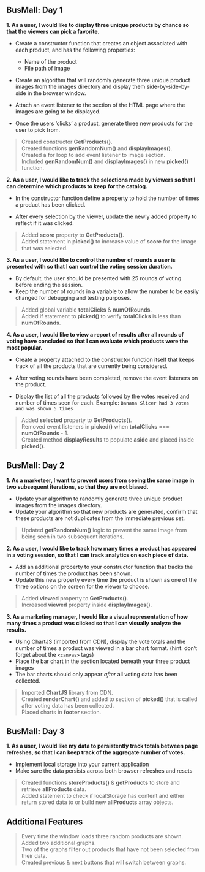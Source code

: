 ## BusMall: Day 1

**1. As a user, I would like to display three unique products by chance so that the viewers can pick a favorite.**

* Create a constructor function that creates an object associated with each product, and has the following properties:
	* Name of the product
	* File path of image

* Create an algorithm that will randomly generate three unique product images from the images directory and display them side-by-side-by-side in the browser window.

* Attach an event listener to the section of the HTML page where the images are going to be displayed.

* Once the users ‘clicks’ a product, generate three new products for the user to pick from.
> Created constructor **GetProducts()**.  
> Created functions **genRandomNum()** and **displayImages()**.  
> Created a for loop to add event listener to image section.  
> Included **genRandomNum()** and **displayImages()** in new **picked()** function.

**2. As a user, I would like to track the selections made by viewers so that I can determine which products to keep for the catalog.**
* In the constructor function define a property to hold the number of times a product has been clicked.

* After every selection by the viewer, update the newly added property to reflect if it was clicked.
> Added **score** property to **GetProducts()**.  
> Added statement in **picked()** to increase value of **score** for the image that was selected.

**3. As a user, I would like to control the number of rounds a user is presented with so that I can control the voting session duration.**
* By default, the user should be presented with 25 rounds of voting before ending the session.
* Keep the number of rounds in a variable to allow the number to be easily changed for debugging and testing purposes.
> Added global variable **totalClicks** & **numOfRounds**.  
> Added if statement to **picked()** to verify **totalClicks** is less than **numOfRounds**. 

**4. As a user, I would like to view a report of results after all rounds of voting have concluded so that I can evaluate which products were the most popular.**
*  Create a property attached to the constructor function itself that keeps track of all the products that are currently being considered.
        
 *  After voting rounds have been completed, remove the event listeners on the product.
        
 *   Display the list of all the products followed by the votes received and number of times seen for each. Example:  `Banana Slicer had 3 votes and was shown 5 times`
> Added **selected** property to **GetProducts()**.  
> Removed event listeners in **picked()** when **totalClicks** === **numOfRounds** - 1.  
> Created method **displayResults** to populate **aside** and placed inside **picked()**. 

## BusMall: Day 2

**1. As a marketeer, I want to prevent users from seeing the same image in two subsequent iterations, so that they are not biased.**

-   Update your algorithm to randomly generate three unique product images from the images directory.
-   Update your algorithm so that new products are generated, confirm that these products are not duplicates from the immediate previous set.
> Updated **getRandomNum()** logic to prevent the same image from being seen in two subsequent iterations. 

**2. As a user, I would like to track how many times a product has appeared in a voting session, so that I can track analytics on each piece of data.**

-   Add an additional property to your constructor function that tracks the number of times the product has been shown.
-   Update this new property every time the product is shown as one of the three options on the screen for the viewer to choose.
> Added **viewed** property to **GetProducts()**.  
> Increased **viewed** property inside **displayImages()**. 

**3. As a marketing manager, I would like a visual representation of how many times a product was clicked so that I can visually analyze the results.**

-   Using ChartJS (imported from CDN), display the vote totals and the number of times a product was viewed in a bar chart format. (hint: don’t forget about the  `<canvas>`  tags)
-   Place the bar chart in the section located beneath your three product images
-   The bar charts should only appear  _after_  all voting data has been collected.
> Imported **ChartJS** library from CDN.  
> Created **renderChart()** and added to section of **picked()** that is called after voting data has been collected.  
> Placed charts in **footer** section. 

## BusMall: Day 3
**1. As a user, I would like my data to persistently track totals between page refreshes, so that I can keep track of the aggregate number of votes.**

-   Implement local storage into your current application
-   Make sure the data persists across both browser refreshes and resets
>Created functions **storeProducts()** & **getProducts** to store and retrieve **allProducts** data.  
>Added statement to check if localStorage has content and either return stored data to or build new **allProducts** array objects. 

## Additional Features
> Every time the window loads three random products are shown. 
> Added two additional graphs.  
> Two of the graphs filter out products that have not been selected from their data.  
> Created previous & next buttons that will switch between graphs. 
